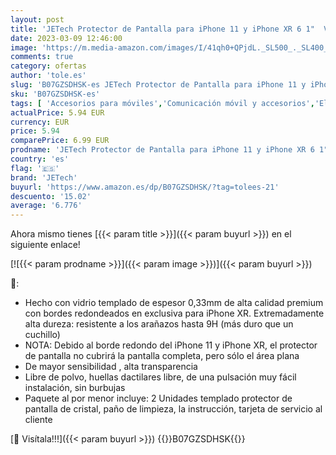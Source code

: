 ```yaml
---
layout: post
title: 'JETech Protector de Pantalla para iPhone 11 y iPhone XR 6 1"  Vidrio Cristal Templado  2 Unidades'
date: 2023-03-09 12:46:00
image: 'https://m.media-amazon.com/images/I/41qh0+QPjdL._SL500_._SL400_.jpg'
comments: true
category: ofertas
author: 'tole.es'
slug: 'B07GZSDHSK-es JETech Protector de Pantalla para iPhone 11 y iPhone XR 6...'
sku: 'B07GZSDHSK-es'
tags: [ 'Accesorios para móviles','Comunicación móvil y accesorios','Electrónica','Mantenimiento, cuidado y reparaciones de teléfonos móviles','Protectores de pantalla para móviles','iphone','jetech','🇪🇸', ]
actualPrice: 5.94 EUR
currency: EUR
price: 5.94
comparePrice: 6.99 EUR
prodname: 'JETech Protector de Pantalla para iPhone 11 y iPhone XR 6 1"  Vidrio Cristal Templado  2 Unidades'
country: 'es'
flag: '🇪🇸'
brand: 'JETech'
buyurl: 'https://www.amazon.es/dp/B07GZSDHSK/?tag=tolees-21'
descuento: '15.02'
average: '6.776'
---
```


Ahora mismo tienes [{{< param title >}}]({{< param buyurl >}}) en el siguiente enlace!

[![{{< param prodname >}}]({{< param image >}})]({{< param buyurl >}})

🔎:

- Hecho con vidrio templado de espesor 0,33mm de alta calidad premium con bordes redondeados en exclusiva para iPhone XR. Extremadamente alta dureza: resistente a los arañazos hasta 9H (más duro que un cuchillo)
- NOTA: Debido al borde redondo del iPhone 11 y iPhone XR, el protector de pantalla no cubrirá la pantalla completa, pero sólo el área plana
- De mayor sensibilidad , alta transparencia
- Libre de polvo, huellas dactilares libre, de una pulsación muy fácil instalación, sin burbujas
- Paquete al por menor incluye: 2 Unidades templado protector de pantalla de cristal, paño de limpieza, la instrucción, tarjeta de servicio al cliente

[🛒 Visítala!!!]({{< param buyurl >}})
{{<world>}}B07GZSDHSK{{</world>}}
